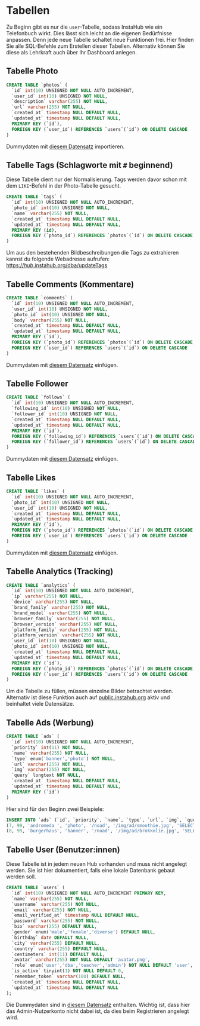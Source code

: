 # Tabellen

Zu Beginn gibt es nur die `user`-Tabelle, sodass InstaHub wie ein Telefonbuch wirkt. Dies lässt sich leicht an die eigenen Bedürfnisse anpassen. Denn jede neue Tabelle schaltet neue Funktionen frei. Hier finden Sie alle SQL-Befehle zum Erstellen dieser Tabellen. Alternativ können Sie diese als Lehrkraft auch über Ihr Dashboard anlegen.

## Tabelle Photo

```sql
CREATE TABLE `photos` (
  `id` int(10) UNSIGNED NOT NULL AUTO_INCREMENT,
  `user_id` int(10) UNSIGNED NOT NULL,
  `description` varchar(255) NOT NULL,
  `url` varchar(255) NOT NULL,
  `created_at` timestamp NULL DEFAULT NULL,
  `updated_at` timestamp NULL DEFAULT NULL,
  PRIMARY KEY (`id`),
  FOREIGN KEY (`user_id`) REFERENCES `users`(`id`) ON DELETE CASCADE
)
```

Dummydaten mit <a href="/sql/photos.sql" download>diesem Datensatz</a> importieren.

## Tabelle Tags (Schlagworte mit `#` beginnend)

Diese Tabelle dient nur der Normalisierung. Tags werden davor schon mit dem `LIKE`-Befehl in der Photo-Tabelle gesucht.

```sql
CREATE TABLE `tags` (
  `id` int(10) UNSIGNED NOT NULL AUTO_INCREMENT,
  `photo_id` int(10) UNSIGNED NOT NULL,
  `name` varchar(255) NOT NULL,
  `created_at` timestamp NULL DEFAULT NULL,
  `updated_at` timestamp NULL DEFAULT NULL,
  PRIMARY KEY (id),
  FOREIGN KEY (`photo_id`) REFERENCES `photos`(`id`) ON DELETE CASCADE
)
```

Um aus den bestehenden Bildbeschreibungen die Tags zu extrahieren kannst du folgende Webadresse aufrufen: [https://*hub*.instahub.org/dba/updateTags](#)

## Tabelle Comments (Kommentare)

```sql
CREATE TABLE `comments` (
  `id` int(10) UNSIGNED NOT NULL AUTO_INCREMENT,
  `user_id` int(10) UNSIGNED NOT NULL,
  `photo_id` int(10) UNSIGNED NOT NULL,
  `body` varchar(255) NOT NULL,
  `created_at` timestamp NULL DEFAULT NULL,
  `updated_at` timestamp NULL DEFAULT NULL,
  PRIMARY KEY (`id`),
  FOREIGN KEY (`photo_id`) REFERENCES `photos`(`id`) ON DELETE CASCADE,
  FOREIGN KEY (`user_id`) REFERENCES `users`(`id`) ON DELETE CASCADE
) 
```

Dummydaten mit <a href="/sql/comments.sql" download>diesem Datensatz</a> einfügen.

## Tabelle Follower

```sql
CREATE TABLE `follows` (
  `id` int(10) UNSIGNED NOT NULL AUTO_INCREMENT,
  `following_id` int(10) UNSIGNED NOT NULL,
  `follower_id` int(10) UNSIGNED NOT NULL,
  `created_at` timestamp NULL DEFAULT NULL,
  `updated_at` timestamp NULL DEFAULT NULL,
  PRIMARY KEY (`id`),
  FOREIGN KEY (`following_id`) REFERENCES `users`(`id`) ON DELETE CASCADE,
  FOREIGN KEY (`follower_id`) REFERENCES `users`(`id`) ON DELETE CASCADE
)
```

Dummydaten mit <a href="/sql/follows.sql" download>diesem Datensatz</a> einfügen.

## Tabelle Likes

```sql
CREATE TABLE `likes` (
  `id` int(10) UNSIGNED NOT NULL AUTO_INCREMENT,
  `photo_id` int(10) UNSIGNED NOT NULL,
  `user_id` int(10) UNSIGNED NOT NULL,
  `created_at` timestamp NULL DEFAULT NULL,
  `updated_at` timestamp NULL DEFAULT NULL,
  PRIMARY KEY (`id`),
  FOREIGN KEY (`photo_id`) REFERENCES `photos`(`id`) ON DELETE CASCADE,
  FOREIGN KEY (`user_id`) REFERENCES `users`(`id`) ON DELETE CASCADE
)
```

Dummydaten mit <a href="/sql/likes.sql" download>diesem Datensatz</a> einfügen.

## Tabelle Analytics (Tracking)

```sql
CREATE TABLE `analytics` (
  `id` int(10) UNSIGNED NOT NULL AUTO_INCREMENT,
  `ip` varchar(255) NOT NULL,
  `device` varchar(255) NOT NULL,
  `brand_family` varchar(255) NOT NULL,
  `brand_model` varchar(255) NOT NULL,
  `browser_family` varchar(255) NOT NULL,
  `browser_version` varchar(255) NOT NULL,
  `platform_family` varchar(255) NOT NULL,
  `platform_version` varchar(255) NOT NULL,
  `user_id` int(10) UNSIGNED NOT NULL,
  `photo_id` int(10) UNSIGNED NOT NULL,
  `created_at` timestamp NULL DEFAULT NULL,
  `updated_at` timestamp NULL DEFAULT NULL,
  PRIMARY KEY (`id`),
  FOREIGN KEY (`photo_id`) REFERENCES `photos`(`id`) ON DELETE CASCADE,
  FOREIGN KEY (`user_id`) REFERENCES `users`(`id`) ON DELETE CASCADE  
)
```

Um die Tabelle zu füllen, müssen einzelne Bilder betrachtet werden. Alternativ ist diese Funktion auch auf [public.instahub.org](https://public.instahub.org/) aktiv und beinhaltet viele Datensätze.

## Tabelle Ads (Werbung)

```sql
CREATE TABLE `ads` (
  `id` int(10) UNSIGNED NOT NULL AUTO_INCREMENT,
  `priority` int(11) NOT NULL,
  `name` varchar(255) NOT NULL,
  `type` enum('banner','photo') NOT NULL,
  `url` varchar(255) NOT NULL,
  `img` varchar(255) NOT NULL,
  `query` longtext NOT NULL,
  `created_at` timestamp NULL DEFAULT NULL,
  `updated_at` timestamp NULL DEFAULT NULL,
  PRIMARY KEY (`id`)  
)
```

Hier sind für den Beginn zwei Beispiele:

```sql
INSERT INTO `ads` (`id`, `priority`, `name`, `type`, `url`, `img`, `query`, `created_at`, `updated_at`) VALUES
(7, 99, 'andromeda ', 'photo', '/noad', '/img/ad/smoothie.jpg', 'SELECT id FROM users WHERE id=$user', '2020-05-15 21:58:59', '2020-05-15 21:58:59'),
(8, 99, 'burgerhaus', 'banner', '/noad', '/img/ad/brokkolie.jpg', 'SELECT id FROM photos WHERE id=$photo', '2020-05-15 21:58:59', '2020-05-15 21:58:59');
```

## Tabelle User (Benutzer:innen)

Diese Tabelle ist in jedem neuen Hub vorhanden und muss nicht angelegt werden. Sie ist hier dokumentiert, falls eine lokale Datenbank gebaut werden soll.

```sql
CREATE TABLE `users` (
  `id` int(10) UNSIGNED NOT NULL AUTO_INCREMENT PRIMARY KEY,
  `name` varchar(255) NOT NULL,
  `username` varchar(255) NOT NULL,
  `email` varchar(255) NOT NULL,
  `email_verified_at` timestamp NULL DEFAULT NULL,
  `password` varchar(255) NOT NULL,
  `bio` varchar(255) DEFAULT NULL,
  `gender` enum('male','female','diverse') DEFAULT NULL,
  `birthday` date DEFAULT NULL,
  `city` varchar(255) DEFAULT NULL,
  `country` varchar(255) DEFAULT NULL,
  `centimeters` int(11) DEFAULT NULL,
  `avatar` varchar(255) NOT NULL DEFAULT 'avatar.png',
  `role` enum('user','dba','teacher','admin') NOT NULL DEFAULT 'user',
  `is_active` tinyint(1) NOT NULL DEFAULT 0,
  `remember_token` varchar(100) DEFAULT NULL,
  `created_at` timestamp NULL DEFAULT NULL,
  `updated_at` timestamp NULL DEFAULT NULL
);
```

Die Dummydaten sind in <a href="/sql/users.sql" download>diesem Datensatz</a> enthalten. Wichtig ist, dass hier das Admin-Nutzerkonto nicht dabei ist, da dies beim Registrieren angelegt wird.
